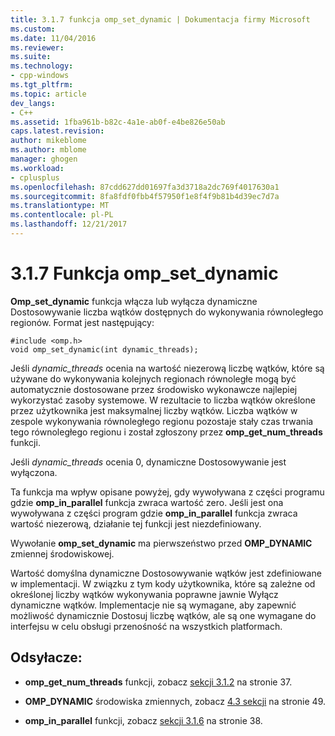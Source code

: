 ```yaml
---
title: 3.1.7 funkcja omp_set_dynamic | Dokumentacja firmy Microsoft
ms.custom: 
ms.date: 11/04/2016
ms.reviewer: 
ms.suite: 
ms.technology:
- cpp-windows
ms.tgt_pltfrm: 
ms.topic: article
dev_langs:
- C++
ms.assetid: 1fba961b-b82c-4a1e-ab0f-e4be826e50ab
caps.latest.revision: 
author: mikeblome
ms.author: mblome
manager: ghogen
ms.workload:
- cplusplus
ms.openlocfilehash: 87cdd627dd01697fa3d3718a2dc769f4017630a1
ms.sourcegitcommit: 8fa8fdf0fbb4f57950f1e8f4f9b81b4d39ec7d7a
ms.translationtype: MT
ms.contentlocale: pl-PL
ms.lasthandoff: 12/21/2017
---
```

# <a name="317-ompsetdynamic-function"></a>3.1.7 Funkcja omp_set_dynamic
**Omp_set_dynamic** funkcja włącza lub wyłącza dynamiczne Dostosowywanie liczba wątków dostępnych do wykonywania równoległego regionów. Format jest następujący:  
  
```  
#include <omp.h>  
void omp_set_dynamic(int dynamic_threads);  
```  
  
 Jeśli *dynamic_threads* ocenia na wartość niezerową liczbę wątków, które są używane do wykonywania kolejnych regionach równoległe mogą być automatycznie dostosowane przez środowisko wykonawcze najlepiej wykorzystać zasoby systemowe. W rezultacie to liczba wątków określone przez użytkownika jest maksymalnej liczby wątków. Liczba wątków w zespole wykonywania równoległego regionu pozostaje stały czas trwania tego równoległego regionu i został zgłoszony przez **omp_get_num_threads** funkcji.  
  
 Jeśli *dynamic_threads* ocenia 0, dynamiczne Dostosowywanie jest wyłączona.  
  
 Ta funkcja ma wpływ opisane powyżej, gdy wywoływana z części programu gdzie **omp_in_parallel** funkcja zwraca wartość zero. Jeśli jest ona wywoływana z części program gdzie **omp_in_parallel** funkcja zwraca wartość niezerową, działanie tej funkcji jest niezdefiniowany.  
  
 Wywołanie **omp_set_dynamic** ma pierwszeństwo przed **OMP_DYNAMIC** zmiennej środowiskowej.  
  
 Wartość domyślna dynamiczne Dostosowywanie wątków jest zdefiniowane w implementacji. W związku z tym kody użytkownika, które są zależne od określonej liczby wątków wykonywania poprawne jawnie Wyłącz dynamiczne wątków. Implementacje nie są wymagane, aby zapewnić możliwość dynamicznie Dostosuj liczbę wątków, ale są one wymagane do interfejsu w celu obsługi przenośność na wszystkich platformach.  
  
## <a name="cross-references"></a>Odsyłacze:  
  
-   **omp_get_num_threads** funkcji, zobacz [sekcji 3.1.2](../../parallel/openmp/3-1-2-omp-get-num-threads-function.md) na stronie 37.  
  
-   **OMP_DYNAMIC** środowiska zmiennych, zobacz [4.3 sekcji](../../parallel/openmp/4-3-omp-dynamic.md) na stronie 49.  
  
-   **omp_in_parallel** funkcji, zobacz [sekcji 3.1.6](../../parallel/openmp/3-1-6-omp-in-parallel-function.md) na stronie 38.